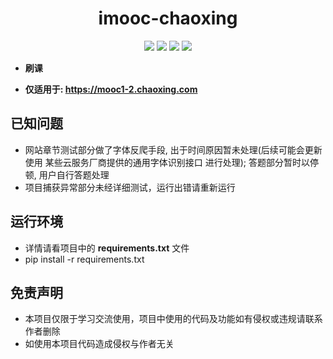 
<h1 align="center">imooc-chaoxing</h1>

<p align="center"> 
<img src="https://img.shields.io/badge/beautifulsoup4-4.11.1-f39f37"/>
<img src="https://img.shields.io/badge/fontTools-4.33.3-f39f37"/>
<img src="https://img.shields.io/badge/selenium-4.1.5-f39f37"/>
<img src="https://img.shields.io/badge/python-3.9.7-f39f37"/>
</p>

- **刷课**

- **仅适用于: <https://mooc1-2.chaoxing.com>**

## 已知问题

- 网站章节测试部分做了字体反爬手段, 出于时间原因暂未处理(后续可能会更新使用 某些云服务厂商提供的通用字体识别接口 进行处理); 答题部分暂时以停顿, 用户自行答题处理
- 项目捕获异常部分未经详细测试，运行出错请重新运行

## 运行环境

- 详情请看项目中的 **requirements.txt** 文件
- pip install -r requirements.txt

## 免责声明

- 本项目仅限于学习交流使用，项目中使用的代码及功能如有侵权或违规请联系作者删除
- 如使用本项目代码造成侵权与作者无关

